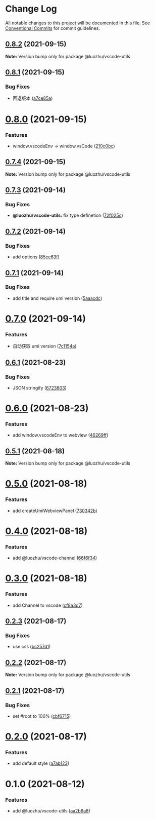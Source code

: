# Change Log

All notable changes to this project will be documented in this file.
See [Conventional Commits](https://conventionalcommits.org) for commit guidelines.

## [0.8.2](https://github.com/youngjuning/luozhu/compare/@luozhu/vscode-utils@0.8.1...@luozhu/vscode-utils@0.8.2) (2021-09-15)

**Note:** Version bump only for package @luozhu/vscode-utils





## [0.8.1](https://github.com/youngjuning/luozhu/compare/@luozhu/vscode-utils@0.8.0...@luozhu/vscode-utils@0.8.1) (2021-09-15)


### Bug Fixes

* 回退版本 ([a7ce85a](https://github.com/youngjuning/luozhu/commit/a7ce85a0fdcec3c7cf55b06f71cc86e074deb0ac))





# [0.8.0](https://github.com/youngjuning/luozhu/compare/@luozhu/vscode-utils@0.7.4...@luozhu/vscode-utils@0.8.0) (2021-09-15)


### Features

* window.vscodeEnv -> window.vsCode ([210c0bc](https://github.com/youngjuning/luozhu/commit/210c0bcfb8d397370caf7068ace6173c0bf4b41d))





## [0.7.4](https://github.com/youngjuning/luozhu/compare/@luozhu/vscode-utils@0.7.3...@luozhu/vscode-utils@0.7.4) (2021-09-15)

**Note:** Version bump only for package @luozhu/vscode-utils





## [0.7.3](https://github.com/youngjuning/luozhu/compare/@luozhu/vscode-utils@0.7.2...@luozhu/vscode-utils@0.7.3) (2021-09-14)


### Bug Fixes

* **@luozhu/vscode-utils:** fix type definetion ([72f025c](https://github.com/youngjuning/luozhu/commit/72f025c9c0309057fb4ca7b61a1aaa2d2df84b07))





## [0.7.2](https://github.com/youngjuning/luozhu/compare/@luozhu/vscode-utils@0.7.1...@luozhu/vscode-utils@0.7.2) (2021-09-14)


### Bug Fixes

* add options ([85ce63f](https://github.com/youngjuning/luozhu/commit/85ce63f412b1b572711f77e6d6a8f95fd2851fa7))





## [0.7.1](https://github.com/youngjuning/luozhu/compare/@luozhu/vscode-utils@0.7.0...@luozhu/vscode-utils@0.7.1) (2021-09-14)


### Bug Fixes

* add title and require umi version ([5aaacdc](https://github.com/youngjuning/luozhu/commit/5aaacdc1d4c443be432fe3bed0b6195d01d41369))





# [0.7.0](https://github.com/youngjuning/luozhu/compare/@luozhu/vscode-utils@0.6.1...@luozhu/vscode-utils@0.7.0) (2021-09-14)


### Features

* 自动获取 umi version ([7c1154a](https://github.com/youngjuning/luozhu/commit/7c1154a4fffa19a5231f1638b2e2f6679072c0fa))





## [0.6.1](https://github.com/youngjuning/luozhu/compare/@luozhu/vscode-utils@0.6.0...@luozhu/vscode-utils@0.6.1) (2021-08-23)

### Bug Fixes

- JSON stringify ([6723803](https://github.com/youngjuning/luozhu/commit/6723803d13ab15d94db1bffe1992c42a31434f62))

# [0.6.0](https://github.com/youngjuning/luozhu/compare/@luozhu/vscode-utils@0.5.1...@luozhu/vscode-utils@0.6.0) (2021-08-23)

### Features

- add window.vscodeEnv to webview ([46269ff](https://github.com/youngjuning/luozhu/commit/46269ffea12a8833f688b117e7d0ca5a44295972))

## [0.5.1](https://github.com/youngjuning/luozhu/compare/@luozhu/vscode-utils@0.5.0...@luozhu/vscode-utils@0.5.1) (2021-08-18)

**Note:** Version bump only for package @luozhu/vscode-utils

# [0.5.0](https://github.com/youngjuning/luozhu/compare/@luozhu/vscode-utils@0.4.0...@luozhu/vscode-utils@0.5.0) (2021-08-18)

### Features

- add createUmiWebviewPanel ([730342b](https://github.com/youngjuning/luozhu/commit/730342bafabdaf5922b7b25187f795e9ae80917d))

# [0.4.0](https://github.com/youngjuning/luozhu/compare/@luozhu/vscode-utils@0.3.0...@luozhu/vscode-utils@0.4.0) (2021-08-18)

### Features

- add @luozhu/vscode-channel ([66f6f34](https://github.com/youngjuning/luozhu/commit/66f6f34343a33cbac5ad743b33f3f741d35cea7f))

# [0.3.0](https://github.com/youngjuning/luozhu/compare/@luozhu/vscode-utils@0.2.3...@luozhu/vscode-utils@0.3.0) (2021-08-18)

### Features

- add Channel to vscode ([cf8a3d7](https://github.com/youngjuning/luozhu/commit/cf8a3d7a891b987816313416fb8cfd845711509a))

## [0.2.3](https://github.com/youngjuning/luozhu/compare/@luozhu/vscode-utils@0.2.2...@luozhu/vscode-utils@0.2.3) (2021-08-17)

### Bug Fixes

- use css ([bc257d1](https://github.com/youngjuning/luozhu/commit/bc257d112a39a3c2acf726b7c091fd1559c78cc1))

## [0.2.2](https://github.com/youngjuning/luozhu/compare/@luozhu/vscode-utils@0.2.1...@luozhu/vscode-utils@0.2.2) (2021-08-17)

**Note:** Version bump only for package @luozhu/vscode-utils

## [0.2.1](https://github.com/youngjuning/luozhu/compare/@luozhu/vscode-utils@0.2.0...@luozhu/vscode-utils@0.2.1) (2021-08-17)

### Bug Fixes

- set #root to 100% ([cbf6715](https://github.com/youngjuning/luozhu/commit/cbf671574dc8d8ece31cf002ddb4e01d831af6a8))

# [0.2.0](https://github.com/youngjuning/luozhu/compare/@luozhu/vscode-utils@0.1.0...@luozhu/vscode-utils@0.2.0) (2021-08-17)

### Features

- add default style ([a7ab123](https://github.com/youngjuning/luozhu/commit/a7ab123d126e38acf60384f2c1a64475653bb8ab))

# 0.1.0 (2021-08-12)

### Features

- add @luozhu/vscode-utils ([aa2b6a8](https://github.com/youngjuning/luozhu/commit/aa2b6a8cae357aac9651d2d7f9c26f54235e8891))
